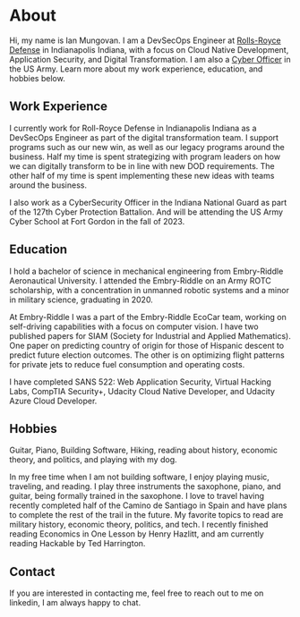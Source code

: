---
---

# About

Hi, my name is Ian Mungovan. I am a DevSecOps Engineer at [Rolls-Royce Defense](https://www.rolls-royce.com/country-sites/northamerica.aspx) in Indianapolis Indiana, with a focus on Cloud Native Development, Application Security, and Digital Transformation. I am also a [Cyber Officer](https://www.goarmy.com/careers-and-jobs/career-match/signal-intelligence/locations-stats-frequencies/17a-cyber-warfare-officer.html) in the US Army. Learn more about my work experience, education, and hobbies below.

## Work Experience

I currently work for Roll-Royce Defense in Indianapolis Indiana as a DevSecOps Engineer as part of the digital transformation team. I support programs such as our new win, as well as our legacy programs around the business. Half my time is spent strategizing with program leaders on how we can digitally transform to be in line with new DOD requirements. The other half of my time is spent implementing these new ideas with teams around the business.

I also work as a CyberSecurity Officer in the Indiana National Guard as part of the 127th Cyber Protection Battalion. And will be attending the US Army Cyber School at Fort Gordon in the fall of 2023.

## Education

I hold a bachelor of science in mechanical engineering from Embry-Riddle Aeronautical University. I attended the Embry-Riddle on an Army ROTC scholarship, with a concentration in unmanned robotic systems and a minor in military science, graduating in 2020.

At Embry-Riddle I was a part of the Embry-Riddle EcoCar team, working on self-driving capabilities with a focus on computer vision. I have two published papers for SIAM (Society for Industrial and Applied Mathematics). One paper on predicting country of origin for those of Hispanic descent to predict future election outcomes. The other is on optimizing flight patterns for private jets to reduce fuel consumption and operating costs.

I have completed SANS 522: Web Application Security, Virtual Hacking Labs, CompTIA Security+, Udacity Cloud Native Developer, and Udacity Azure Cloud Developer.

<!-- ![No JavaScript](public/certifications/Cloud_Native_Application_Architecture_Nanodegree.pdf) -->

## Hobbies

Guitar, Piano, Building Software, Hiking, reading about history, economic theory, and politics, and playing with my dog.

In my free time when I am not building software, I enjoy playing music, traveling, and reading. I play three instruments the saxophone, piano, and guitar, being formally trained in the saxophone. I love to travel having recently completed half of the Camino de Santiago in Spain and have plans to complete the rest of the trail in the future. My favorite topics to read are military history, economic theory, politics, and tech. I recently finished reading Economics in One Lesson by Henry Hazlitt, and am currently reading Hackable by Ted Harrington.

## Contact

If you are interested in contacting me, feel free to reach out to me on linkedin, I am always happy to chat.
